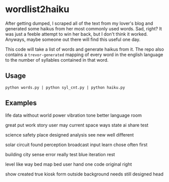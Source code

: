 # wordlist2haiku
After getting dumped, I scraped all of the text from my lover's blog and 
generated some haikus from her most commonly used words. Sad, right?
It was just a feeble attempt to win her back, but I don't think it worked.
Anyways, maybe someone out there will find this useful one day.

This code will take a list of words and generate haikus from it.
The repo also contains a `trevor-generated` mapping of every word
in the english language to the number of syllables contained in that word.

## Usage
`python words.py | python syl_cnt.py | python haiku.py`

## Examples

life data without
world power vibration tone
better language room

great put work story
user may current space ways
state ai share test

science safety place
designed analysis see
new well different

solar circuit found
perception broadcast input
learn chose often first

building city sense
error really test blue
iteration rest

level like way bed
map bed user hand one code
original right

show created true
kiosk form outside background
needs still designed head


